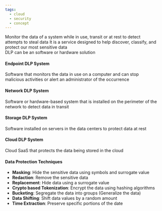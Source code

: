 ```yaml
---
tags:
  - cloud
  - security
  - concept
---
```


Monitor the data of a system while in use, transit or at rest to detect attempts to steal data
It is a service designed to help discover, classify, and protect our most sensitive data  
DLP can be an software or hardware solution

#### Endpoint DLP System  
Software that monitors the data in use on a computer and can stop malicious activities or alert an administrator of the occurrence

#### Network DLP System
Software or hardware-based system that is installed on the perimeter of the network to detect data in transit

#### Storage DLP System
Software installed on servers in the data centers to protect data at rest

#### Cloud DLP System
Cloud SaaS that protects the data being stored in the cloud

#### Data Protection Techniques

* **Masking**: Hide the sensitive data using symbols and surrogate value
* **Redaction**: Remove the sensitive data
* **Replacement**: Hide data using a surrogate value
* **Crypto based Tokenization**: Encrypt the data using hashing algorithms
* **Bucketing**: Segregate the data into groups (Generalize the data)
* **Data Shifting**: Shift data values by a random amount
* **Time Extraction**: Preserve specific portions of the date
